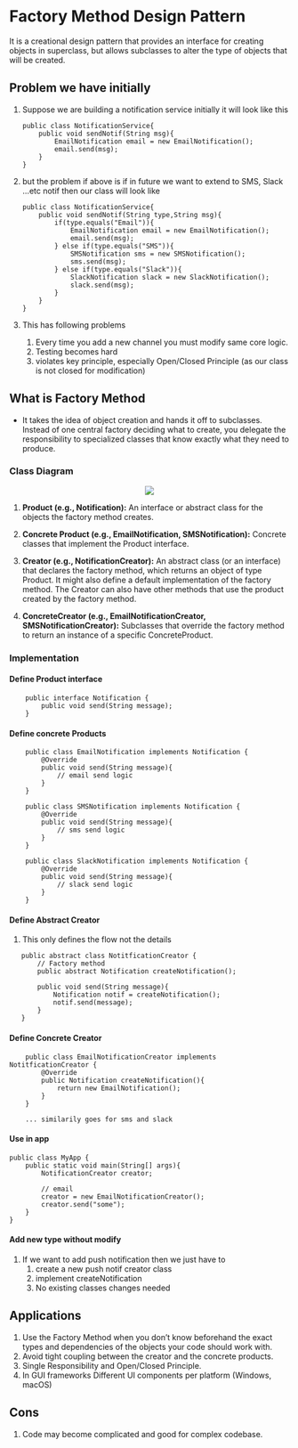 # Factory Method Design Pattern

It is a creational design pattern that provides an interface for creating objects in superclass, but allows subclasses to alter the type of objects that will be created.

## Problem we have initially

1. Suppose we are building a notification service initially it will look like this

   ```
   public class NotificationService{
       public void sendNotif(String msg){
           EmailNotification email = new EmailNotification();
           email.send(msg);
       }
   }
   ```

2. but the problem if above is if in future we want to extend to SMS, Slack ...etc notif then our class will look like

   ```
   public class NotificationService{
       public void sendNotif(String type,String msg){
           if(type.equals("Email")){
               EmailNotification email = new EmailNotification();
               email.send(msg);
           } else if(type.equals("SMS")){
               SMSNotification sms = new SMSNotification();
               sms.send(msg);
           } else if(type.equals("Slack")){
               SlackNotification slack = new SlackNotification();
               slack.send(msg);
           }
       }
   }
   ```

3. This has following problems

   1. Every time you add a new channel you must modify same core logic.
   2. Testing becomes hard
   3. violates key principle, especially Open/Closed Principle (as our class is not closed for modification)

## What is Factory Method

- It takes the idea of object creation and hands it off to subclasses. Instead of one central factory deciding what to create, you delegate the responsibility to specialized classes that know exactly what they need to produce.

### Class Diagram

<p align="center">
    <img src="/img/lld/factory.png"/>
</p>

1. **Product (e.g., Notification):** An interface or abstract class for the objects the factory method creates.

2. **Concrete Product (e.g., EmailNotification, SMSNotification):** Concrete classes that implement the Product interface.

3. **Creator (e.g., NotificationCreator):** An abstract class (or an interface) that declares the factory method, which returns an object of type Product. It might also define a default implementation of the factory method. The Creator can also have other methods that use the product created by the factory method.

4. **ConcreteCreator (e.g., EmailNotificationCreator, SMSNotificationCreator):** Subclasses that override the factory method to return an instance of a specific ConcreteProduct.

### Implementation

#### Define Product interface

```
    public interface Notification {
        public void send(String message);
    }
```

#### Define concrete Products

```
    public class EmailNotification implements Notification {
        @Override
        public void send(String message){
            // email send logic
        }
    }

    public class SMSNotification implements Notification {
        @Override
        public void send(String message){
            // sms send logic
        }
    }

    public class SlackNotification implements Notification {
        @Override
        public void send(String message){
            // slack send logic
        }
    }

```

#### Define Abstract Creator

1. This only defines the flow not the details

```
   public abstract class NotitficationCreator {
       // Factory method
       public abstract Notification createNotification();

       public void send(String message){
           Notification notif = createNotification();
           notif.send(message);
       }
   }

```

#### Define Concrete Creator

```
    public class EmailNotificationCreator implements NotitficationCreator {
        @Override
        public Notification createNotification(){
            return new EmailNotification();
        }
    }

    ... similarily goes for sms and slack

```

#### Use in app

```
public class MyApp {
    public static void main(String[] args){
        NotificationCreator creator;

        // email
        creator = new EmailNotificationCreator();
        creator.send("some");
    }
}
```

#### Add new type without modify

1. If we want to add push notification then we just have to
   1. create a new push notif creator class
   2. implement createNotification
   3. No existing classes changes needed

## Applications

1.  Use the Factory Method when you don’t know beforehand the exact types and dependencies of the objects your code should work with.
2.  Avoid tight coupling between the creator and the concrete products.
3.  Single Responsibility and Open/Closed Principle.
4.  In GUI frameworks Different UI components per platform (Windows, macOS)

## Cons

1. Code may become complicated and good for complex codebase.
